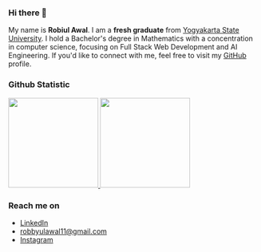 ### Hi there 👋

<!--
**robbyulawal11/robbyulawal11** is a ✨ _special_ ✨ repository because its `README.md` (this file) appears on your GitHub profile.

Here are some ideas to get you started:

- 🔭 I’m currently working on ...
- 🌱 I’m currently learning ...
- 👯 I’m looking to collaborate on ...
- 🤔 I’m looking for help with ...
- 💬 Ask me about ...
- 📫 How to reach me: ...
- 😄 Pronouns: ...
- ⚡ Fun fact: ...
-->
My name is **Robiul Awal**. I am a **fresh graduate** from [Yogyakarta State University](https://www.uny.ac.id/). I hold a Bachelor's degree in Mathematics with a concentration in computer science, focusing on Full Stack Web Development and AI Engineering. If you'd like to connect with me, feel free to visit my [GitHub](https://github.com/robbyulawal11/) profile.

### Github Statistic
<p align="left">
<a href="https://github.com/robbyulawal11">
  <img height="180em" src="https://github-readme-stats-eight-theta.vercel.app/api?username=robbyulawal11&show_icons=true&theme=algolia&include_all_commits=true&count_private=true"/>
  <img height="180em" src="https://github-readme-stats-eight-theta.vercel.app/api/top-langs/?username=robbyulawal11&layout=compact&langs_count=8&theme=algolia"/>
</a>
</p>

### Reach me on
- <a href="https://linkedin.com/in/robiul-awal-47606b217/">LinkedIn</a>
- robbyulawal11@gmail.com
- <a href="https://instagram.com/robbyul_">Instagram</a>
